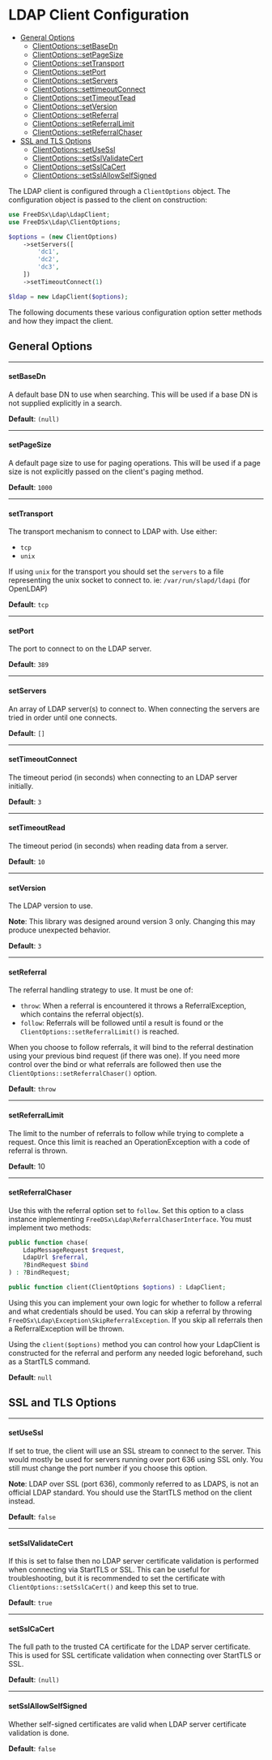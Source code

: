 LDAP Client Configuration
================

* [General Options](#general-options)
    * [ClientOptions::setBaseDn](#setbasedn)
    * [ClientOptions::setPageSize](#setpagesize)
    * [ClientOptions::setTransport](#settransport)
    * [ClientOptions::setPort](#setport)
    * [ClientOptions::setServers](#setservers)
    * [ClientOptions::settimeoutConnect](#settimeoutconnect)
    * [ClientOptions::setTimeoutTead](#settimeoutread)
    * [ClientOptions::setVersion](#setversion)
    * [ClientOptions::setReferral](#setreferral)
    * [ClientOptions::setReferralLimit](#setreferrallimit)
    * [ClientOptions::setReferralChaser](#setreferralchaser)
* [SSL and TLS Options](#ssl-and-tls-options)
    * [ClientOptions::setUseSsl](#setusessl)
    * [ClientOptions::setSslValidateCert](#setsslvalidatecert)
    * [ClientOptions::setSslCaCert](#setsslcacert)
    * [ClientOptions::setSslAllowSelfSigned](#setsslallowselfsigned)

The LDAP client is configured through a `ClientOptions` object. The configuration object is passed to the client
on construction:

```php
use FreeDSx\Ldap\LdapClient;
use FreeDSx\Ldap\ClientOptions;

$options = (new ClientOptions)
    ->setServers([
        'dc1',
        'dc2',
        'dc3',
    ])
    ->setTimeoutConnect(1)

$ldap = new LdapClient($options);
```

The following documents these various configuration option setter methods and how they impact the client.

## General Options

------------------
#### setBaseDn

A default base DN to use when searching. This will be used if a base DN is not supplied explicitly in a search.

**Default**: `(null)`

------------------
#### setPageSize

A default page size to use for paging operations. This will be used if a page size is not explicitly passed on the
client's paging method.

**Default**: `1000`

------------------
#### setTransport

The transport mechanism to connect to LDAP with. Use either:

* `tcp`
* `unix`

If using `unix` for the transport you should set the `servers` to a file representing the unix socket to connect to. ie: `/var/run/slapd/ldapi` (for OpenLDAP)

**Default**: `tcp`

------------------
#### setPort

The port to connect to on the LDAP server.

**Default**: `389`

------------------
#### setServers

An array of LDAP server(s) to connect to. When connecting the servers are tried in order until one 
connects. 

**Default**: `[]`

------------------
#### setTimeoutConnect

The timeout period (in seconds) when connecting to an LDAP server initially.

**Default**: `3`

------------------
#### setTimeoutRead

The timeout period (in seconds) when reading data from a server.

**Default**: `10`

------------------
#### setVersion

The LDAP version to use.

**Note**: This library was designed around version 3 only. Changing this may produce unexpected behavior.

**Default**: `3`

------------------
#### setReferral

The referral handling strategy to use. It must be one of:

* `throw`: When a referral is encountered it throws a ReferralException, which contains the referral object(s).
* `follow`: Referrals will be followed until a result is found or the `ClientOptions::setReferralLimit()` is reached.  

When you choose to follow referrals, it will bind to the referral destination using your previous bind request (if there
was one). If you need more control over the bind or what referrals are followed then use the `ClientOptions::setReferralChaser()` option.

**Default**: `throw`

------------------
#### setReferralLimit

The limit to the number of referrals to follow while trying to complete a request. Once this limit is reached an
OperationException with a code of referral is thrown. 

**Default**: 10

------------------
#### setReferralChaser

Use this with the referral option set to `follow`. Set this option to a class instance implementing `FreeDSx\Ldap\ReferralChaserInterface`.
You must implement two methods:

```php
public function chase(
    LdapMessageRequest $request,
    LdapUrl $referral,
    ?BindRequest $bind
) : ?BindRequest;

public function client(ClientOptions $options) : LdapClient;
```

Using this you can implement your own logic for whether to follow a referral and what credentials should be used.
You can skip a referral by throwing `FreeDSx\Ldap\Exception\SkipReferralException`. If you skip all referrals then a 
ReferralException will be thrown.

Using the `client($options)` method you can control how your LdapClient is constructed for the referral and perform any
needed logic beforehand, such as a StartTLS command.

**Default**: `null`

## SSL and TLS Options

------------------
#### setUseSsl

If set to true, the client will use an SSL stream to connect to the server. This would mostly be used for servers running
over port 636 using SSL only. You still must change the port number if you choose this option.

**Note**: LDAP over SSL (port 636), commonly referred to as LDAPS, is not an official LDAP standard. You should use the StartTLS method on the client instead.

**Default**: `false`

------------------
#### setSslValidateCert

If this is set to false then no LDAP server certificate validation is performed when connecting via StartTLS or SSL.
This can be useful for troubleshooting, but it is recommended to set the certificate with ``ClientOptions::setSslCaCert()`` and keep this
set to true.

**Default**: `true`

------------------
#### setSslCaCert

The full path to the trusted CA certificate for the LDAP server certificate. This is used for SSL certificate validation
when connecting over StartTLS or SSL. 

**Default**: `(null)`

------------------
#### setSslAllowSelfSigned

Whether self-signed certificates are valid when LDAP server certificate validation is done.

**Default**: `false`
